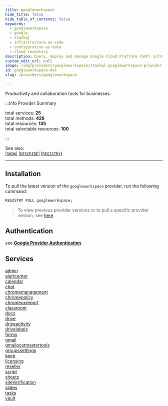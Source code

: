 ```yaml
---
title: googleworkspace
hide_title: false
hide_table_of_contents: false
keywords:
  - googleworkspace
  - google
  - stackql
  - infrastructure-as-code
  - configuration-as-data
  - cloud inventory
description: Query, deploy and manage Google Cloud Platform (GCP) infrastructure and resources using SQL
custom_edit_url: null
image: /img/providers/googleworkspace/stackql-googleworkspace-provider-featured-image.png
id: googleworkspace-doc
slug: /providers/googleworkspace

---
```

Productivity and collaboration tools for businesses.  
    
:::info Provider Summary

<div class="row">
<div class="providerDocColumn">
<span>total services:&nbsp;<b>25</b></span><br />
<span>total methods:&nbsp;<b>426</b></span><br />
</div>
<div class="providerDocColumn">
<span>total resources:&nbsp;<b>135</b></span><br />
<span>total selectable resources:&nbsp;<b>100</b></span><br />
</div>
</div>

:::

See also:   
[[` SHOW `]](https://stackql.io/docs/language-spec/show) [[` DESCRIBE `]](https://stackql.io/docs/language-spec/describe)  [[` REGISTRY `]](https://stackql.io/docs/language-spec/registry)
* * * 

## Installation

To pull the latest version of the `googleworkspace` provider, run the following command:  

```bash
REGISTRY PULL googleworkspace;
```
> To view previous provider versions or to pull a specific provider version, see [here](https://stackql.io/docs/language-spec/registry).

## Authentication

see [__Google Provider Authentication__](https://google.stackql.io/providers/google/#authentication).  

## Services
<div class="row">
<div class="providerDocColumn">
<a href="/providers/googleworkspace/admin/">admin</a><br />
<a href="/providers/googleworkspace/alertcenter/">alertcenter</a><br />
<a href="/providers/googleworkspace/calendar/">calendar</a><br />
<a href="/providers/googleworkspace/chat/">chat</a><br />
<a href="/providers/googleworkspace/chromemanagement/">chromemanagement</a><br />
<a href="/providers/googleworkspace/chromepolicy/">chromepolicy</a><br />
<a href="/providers/googleworkspace/chromeuxreport/">chromeuxreport</a><br />
<a href="/providers/googleworkspace/classroom/">classroom</a><br />
<a href="/providers/googleworkspace/docs/">docs</a><br />
<a href="/providers/googleworkspace/drive/">drive</a><br />
<a href="/providers/googleworkspace/driveactivity/">driveactivity</a><br />
<a href="/providers/googleworkspace/drivelabels/">drivelabels</a><br />
<a href="/providers/googleworkspace/forms/">forms</a><br />
</div>
<div class="providerDocColumn">
<a href="/providers/googleworkspace/gmail/">gmail</a><br />
<a href="/providers/googleworkspace/gmailpostmastertools/">gmailpostmastertools</a><br />
<a href="/providers/googleworkspace/groupssettings/">groupssettings</a><br />
<a href="/providers/googleworkspace/keep/">keep</a><br />
<a href="/providers/googleworkspace/licensing/">licensing</a><br />
<a href="/providers/googleworkspace/reseller/">reseller</a><br />
<a href="/providers/googleworkspace/script/">script</a><br />
<a href="/providers/googleworkspace/sheets/">sheets</a><br />
<a href="/providers/googleworkspace/siteVerification/">siteVerification</a><br />
<a href="/providers/googleworkspace/slides/">slides</a><br />
<a href="/providers/googleworkspace/tasks/">tasks</a><br />
<a href="/providers/googleworkspace/vault/">vault</a><br />
</div>
</div>
